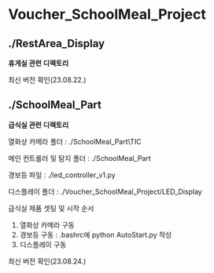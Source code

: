 # Voucher_SchoolMeal_Project

## ./RestArea_Display

**휴게실 관련 디렉토리**

최신 버전 확인(23.08.22.)


## ./SchoolMeal_Part

**급식실 관련 디렉토리**

열화상 카메라 폴더 :  ./SchoolMeal_Part\TIC

메인 컨트롤러 및 탐지 폴더 : ./SchoolMeal_Part

경보등 파일 : ./led_controller_v1.py

디스플레이 폴더 : ./Voucher_SchoolMeal_Project/LED_Display

급식실 제품 셋팅 및 시작 순서
1. 열화상 카메라 구동
2. 경보등 구동 : .bashrc에 python AutoStart.py 작성
3. 디스플레이 구동

최신 버전 확인(23.08.24.)
